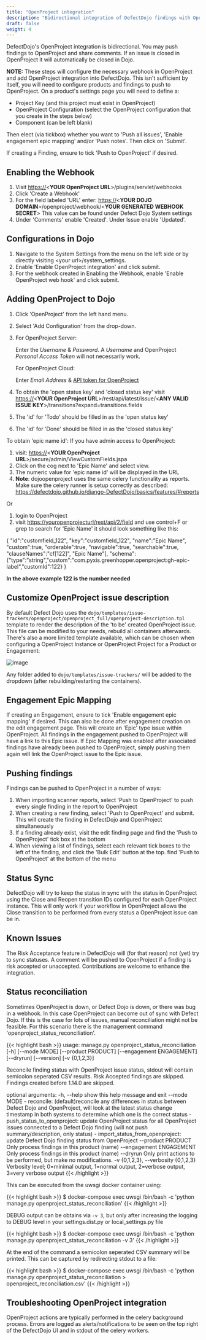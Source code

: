 ```yaml
---
title: "OpenProject integration"
description: "Bidirectional integration of DefectDojo findings with OpenProject issues."
draft: false
weight: 4
---
```


DefectDojo\'s OpenProject integration is bidirectional. You may push findings
to OpenProject and share comments. If an issue is closed in OpenProject it will
automatically be closed in Dojo.

**NOTE:** These steps will configure the necessary webhook in OpenProject and add OpenProject integration into DefectDojo. This isn\'t sufficient by itself, you will need to configure products and findings to push to OpenProject. On a product\'s settings page you will need to define a:

-   Project Key (and this project must exist in OpenProject)
-   OpenProject Configuration (select the OpenProject configuration that you
        create in the steps below)
-   Component (can be left blank)

Then elect (via tickbox) whether you want to \'Push all issues\',
\'Enable engagement epic mapping\' and/or \'Push notes\'. Then click on
\'Submit\'.

If creating a Finding, ensure to tick \'Push to OpenProject\' if desired.

Enabling the Webhook
--------------------

1.  Visit <https://>\<**YOUR OpenProject URL**\>/plugins/servlet/webhooks
2.  Click \'Create a Webhook\'
3.  For the field labeled \'URL\' enter: <https://>\<**YOUR DOJO
    DOMAIN**\>/openproject/webhook/<**YOUR GENERATED WEBHOOK SECRET**>
    This value can be found under Defect Dojo System settings
4.  Under \'Comments\' enable \'Created\'. Under Issue enable
    \'Updated\'.

Configurations in Dojo
----------------------

1.  Navigate to the System Settings from the menu on the left side
    or by directly visiting \<your url\>/system\_settings.
2.  Enable \'Enable OpenProject integration\' and click submit.
3.  For the webhook created in Enabling the Webhook, enable
    \'Enable OpenProject web hook\' and click submit.

Adding OpenProject to Dojo
-------------------

1.  Click \'OpenProject\' from the left hand menu.
2.  Select \'Add Configuration\' from the drop-down.
3.  For OpenProject Server: 
    
    Enter the _Username_ & _Password_. A _Username_ and OpenProject _Personal Access Token_ will not necessarily work.
    
    For OpenProject Cloud:
    
    Enter _Email Address_ & [API token for OpenProject](https://support.atlassian.com/atlassian-account/docs/manage-api-tokens-for-your-atlassian-account/)
4.  To obtain the \'open status key\' and \'closed status key\'
    visit <https://>\<**YOUR OpenProject
    URL**\>/rest/api/latest/issue/\<**ANY VALID ISSUE
    KEY**\>/transitions?expand=transitions.fields
5.  The \'id\' for \'Todo\' should be filled in as the \'open status
    key\'
6.  The \'id\' for \'Done\' should be filled in as the \'closed
    status key\'

To obtain \'epic name id\': If you have admin access to OpenProject:

1.  visit: <https://>\<**YOUR OpenProject
    URL**\>/secure/admin/ViewCustomFields.jspa
2.  Click on the cog next to \'Epic Name\' and select view.
3.  The numeric value for \'epic name id\' will be displayed in the
    URL
4.  **Note**: dojoopenproject uses the same celery functionality as
    reports. Make sure the celery runner is setup correctly as
    described:
    <https://defectdojo.github.io/django-DefectDojo/basics/features/#reports>

Or

1.  login to OpenProject
2.  visit <https://youropenprojecturl/rest/api/2/field> and use control+F
    or grep to search for \'Epic Name\' it should look something
    like this:

{
    "id":"customfield_122",
    "key":"customfield_122",
    "name":"Epic Name",
    "custom":true,
    "orderable":true,
    "navigable":true,
    "searchable":true,
    "clauseNames":"cf[122]",
    "Epic Name"\],
    "schema":{"type":"string","custom":"com.pyxis.greenhopper.openproject:gh-epic-label","customId":122}
}

**In the above example 122 is the number needed**

## Customize OpenProject issue description

By default Defect Dojo uses the `dojo/templates/issue-trackers/openproject/openproject_full/openproject-description.tpl` template to render the description of the 'to be' created OpenProject issue.
This file can be modified to your needs, rebuild all containers afterwards. There's also a more limited template available, which can be chosen when
configuring a OpenProject Instance or OpenProject Project for a Product or Engagement:

![image](../../images/openproject_issue_templates.png)

Any folder added to  `dojo/templates/issue-trackers/` will be added to the dropdown (after rebuilding/restarting the containers).

## Engagement Epic Mapping

If creating an Engagement, ensure to tick 'Enable engagement epic mapping' if desired. This can also be done after engagement creation on the edit engagement page.
This will create an 'Epic' type issue within OpenProject. All findings in the engagement pushed to OpenProject will have a link to this Epic issue.
If Epic Mapping was enabled after associated findings have already been pushed to OpenProject, simply pushing them again will link the OpenProject issue to the Epic issue.

## Pushing findings

Findings can be pushed to OpenProject in a number of ways:

1. When importing scanner reports, select 'Push to OpenProject' to push every single finding in the report to OpenProject
2. When creating a new finding, select 'Push to OpenProject' and submit. This will create the finding in DefectDojo and OpenProject simultaneously
3. If a finding already exist, visit the edit finding page and find the 'Push to OpenProject' tick box at the bottom
4. When viewing a list of findings, select each relevant tick boxes to the left of the finding, and click the 'Bulk Edit' button at the top. find 'Push to OpenProject' at the bottom of the menu

## Status Sync

DefectDojo will try to keep the status in sync with the status in OpenProject
using the Close and Reopen transition IDs configured for each OpenProject instance. This
will only work if your workflow in OpenProject allows the Close transition to be
performed from every status a OpenProject issue can be in.

## Known Issues

The Risk Acceptance feature
in DefectDojo will (for that reason) not (yet) try to sync statuses. A
comment will be pushed to OpenProject if a finding is risk accepted or
unaccepted. Contributions are welcome to enhance the integration.

## Status reconciliation

Sometimes OpenProject is down, or Defect Dojo is down, or there was bug in a webhook. In this case
OpenProject can become out of sync with Defect Dojo. If this is the case for lots of issues, manual reconciliation
might not be feasible. For this scenario there is the management command 'openproject_status_reconciliation'.

{{< highlight bash >}}
usage: manage.py openproject_status_reconciliation [-h] [--mode MODE] [--product PRODUCT] [--engagement ENGAGEMENT] [--dryrun] [--version] [-v {0,1,2,3}]

Reconcile finding status with OpenProject issue status, stdout will contain semicolon seperated CSV results.
Risk Accepted findings are skipped. Findings created before 1.14.0 are skipped.

optional arguments:
  -h, --help            show this help message and exit
  --mode MODE           - reconcile: (default)reconcile any differences in status between Defect Dojo and OpenProject, will look at the latest status change
                        timestamp in both systems to determine which one is the correct status
                        - push_status_to_openproject: update OpenProject status for all OpenProject issues
                        connected to a Defect Dojo finding (will not push summary/description, only status)
                        - import_status_from_openproject: update Defect Dojo
                        finding status from OpenProject
  --product PRODUCT     Only process findings in this product (name)
  --engagement ENGAGEMENT
                        Only process findings in this product (name)
  --dryrun              Only print actions to be performed, but make no modifications.
  -v {0,1,2,3}, --verbosity {0,1,2,3}
                        Verbosity level; 0=minimal output, 1=normal output, 2=verbose output, 3=very verbose output
{{< /highlight >}}

This can be executed from the uwsgi docker container using:

{{< highlight bash >}}
$ docker-compose exec uwsgi /bin/bash -c 'python manage.py openproject_status_reconciliation'
{{< /highlight >}}

DEBUG output can be obtains via `-v 3`, but only after increasing the logging to DEBUG level in your settings.dist.py or local_settings.py file

{{< highlight bash >}}
$ docker-compose exec uwsgi /bin/bash -c 'python manage.py openproject_status_reconciliation -v 3'
{{< /highlight >}}

At the end of the command a semicolon seperated CSV summary will be printed. This can be captured by redirecting stdout to a file:

{{< highlight bash >}}
$ docker-compose exec uwsgi /bin/bash -c 'python manage.py openproject_status_reconciliation > openproject_reconciliation.csv'
{{< /highlight >}}


## Troubleshooting OpenProject integration

OpenProject actions are typically performed in the celery background process.
Errors are logged as alerts/notifications to be seen on the top right of
the DefectDojo UI and in stdout of the celery workers.
